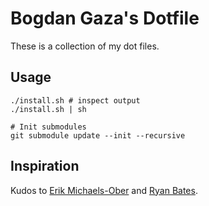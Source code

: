 # Bogdan Gaza's Dotfile
These is a collection of my dot files.

## Usage

```
./install.sh # inspect output
./install.sh | sh

# Init submodules
git submodule update --init --recursive
```

## <a name="inspiration"></a>Inspiration
Kudos to [Erik Michaels-Ober](https://github.com/sferik/dotfiles/) and [Ryan Bates](https://github.com/ryanb/dotfiles).
